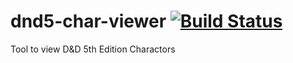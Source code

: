 # dnd5-char-viewer [![Build Status](https://travis-ci.org/Endron/dnd5-char-viewer.svg)](https://travis-ci.org/Endron/dnd5-char-viewer)
Tool to view D&amp;D 5th Edition Charactors
